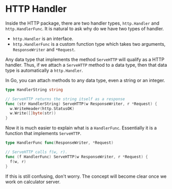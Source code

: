 # HTTP Handler

Inside the HTTP package, there are two handler types, `http.Handler` and `http.HandlerFunc`. It is natural to ask why do we have two types of handler.

* `http.Handler` is an interface.
* `http.HandlerFunc` is a custom function type which takes two arguments, `ResponseWriter` and `*Request`.

Any data type that implements the method `ServeHTTP` will qualify as a HTTP handler. Thus, if we attach a `ServeHTTP` method to a data type, then that data type is automatically a `http.Handler`.

In Go, you can attach methods to any data type, even a string or an integer.

```go
type HandlerString string

// ServeHTTP returns the string itself as a response
func (str HandlerString) ServeHTTP(w ResponseWriter, r *Request) {
  w.WriteHeader(http.StatusOK)
  w.Write([]byte(str))
}
```

Now it is much easier to explain what is a `HandlerFunc`. Essentially it is a function that implements `ServeHTTP`.

```go
type HandlerFunc func(ResponseWriter, *Request)

// ServeHTTP calls f(w, r).
func (f HandlerFunc) ServeHTTP(w ResponseWriter, r *Request) {
  f(w, r)
}
```

If this is still confusing, don't worry. The concept will become clear once we work on calculator server.

